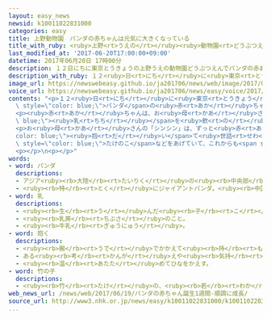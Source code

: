 ```yaml
---
layout: easy_news
newsid: k10011022831000
categories: easy
title: 上野動物園　パンダの赤ちゃんは元気に大きくなっている
title_with_ruby: <ruby>上野<rt>うえの</rt></ruby><ruby>動物園<rt>どうぶつえん</rt></ruby>　パンダの<ruby>赤<rt>あか</rt></ruby>ちゃんは<ruby>元気<rt>げんき</rt></ruby>に<ruby>大<rt>おお</rt></ruby>きくなっている
last_modified_at: '2017-06-20T17:00:00+09:00'
datetime: 2017年06月20日 17時00分
description: １２日にちに東京とうきょうの上野うえの動物園どうぶつえんでパンダの赤あかちゃんが生うまれてから、１週間しゅうかんになりました。
description_with_ruby: １２<ruby>日<rt>にち</rt></ruby>に<ruby>東京<rt>とうきょう</rt></ruby>の<ruby>上野<rt>うえの</rt></ruby><ruby>動物園<rt>どうぶつえん</rt></ruby>でパンダの<ruby>赤<rt>あか</rt></ruby>ちゃんが<ruby>生<rt>う</rt></ruby>まれてから、１<ruby>週間<rt>しゅうかん</rt></ruby>になりました。
image_url: https://newswebeasy.github.io/ja201706/news/web/image/2017/06/20/k10011022831000.jpg
voice_url: https://newswebeasy.github.io/ja201706/news/easy/voice/2017/06/20/k10011022831000.mp3
contents: "<p>１２<ruby>日<rt>にち</rt></ruby>に<ruby>東京<rt>とうきょう</rt></ruby>の<ruby>上野<rt>うえの</rt></ruby><ruby>動物園<rt>どうぶつえん</rt></ruby>で<span\
  \ style=\"color: blue;\">パンダ</span>の<ruby>赤<rt>あか</rt></ruby>ちゃんが<ruby>生<rt>う</rt></ruby>まれてから、１<ruby>週間<rt>しゅうかん</rt></ruby>になりました。</p>\n\
  <p><ruby>赤<rt>あか</rt></ruby>ちゃんは、お<ruby>母<rt>かあ</rt></ruby>さんの<span style=\"color:\
  \ blue;\"><ruby>乳<rt>ちち</rt></ruby></span>を<ruby>飲<rt>の</rt></ruby>んで<ruby>元気<rt>げんき</rt></ruby>に<ruby>大<rt>おお</rt></ruby>きくなっています。１７<ruby>日<rt>にち</rt></ruby>には１７９ｇになりました。<ruby>体<rt>からだ</rt></ruby>の<ruby>毛<rt>け</rt></ruby>の<ruby>色<rt>いろ</rt></ruby>は<ruby>白<rt>しろ</rt></ruby>で、<ruby>目<rt>め</rt></ruby>の<ruby>周<rt>まわ</rt></ruby>りや<ruby>耳<rt>みみ</rt></ruby>などは<ruby>薄<rt>うす</rt></ruby>い<ruby>黒<rt>くろ</rt></ruby>になりました。</p>\n\
  <p>お<ruby>母<rt>かあ</rt></ruby>さんの「シンシン」は、ずっと<ruby>赤<rt>あか</rt></ruby>ちゃんを<span style=\"\
  color: blue;\"><ruby>抱<rt>だ</rt></ruby>い</span>て<ruby>世話<rt>せわ</rt></ruby>をしています。<ruby>動物園<rt>どうぶつえん</rt></ruby>は、シンシンが<ruby>大好<rt>だいす</rt></ruby>きな<span\
  \ style=\"color: blue;\">たけのこ</span>などをあげていて、これからも<span style=\"color: blue;\"><ruby>乳<rt>ちち</rt></ruby></span>がたくさん<ruby>出<rt>で</rt></ruby>るようにしたいと<ruby>考<rt>かんが</rt></ruby>えています。</p>\n\
  <p></p>\n<p></p>"
words:
- word: パンダ
  descriptions:
  - アジア<ruby><rb>大陸</rb><rt>たいりく</rt></ruby>の<ruby><rb>中央部</rb><rt>ちゅうおうぶ</rt></ruby>にすむけもの。ジャイアントパンダとレッサーパンダがいる。
  - <ruby><rb>特</rb><rt>とく</rt></ruby>にジャイアントパンダ。<ruby><rb>中国西部</rb><rt>ちゅうごくせいぶ</rt></ruby>の<ruby><rb>山地</rb><rt>さんち</rt></ruby>にすむ。<ruby><rb>体</rb><rt>からだ</rt></ruby>は<ruby><rb>白</rb><rt>しろ</rt></ruby>と<ruby><rb>黒</rb><rt>くろ</rt></ruby>に<ruby><rb>色分</rb><rt>いろわ</rt></ruby>けされて、<ruby><rb>顔</rb><rt>かお</rt></ruby>つきや<ruby><rb>動作</rb><rt>どうさ</rt></ruby>がかわいい。
- word: 乳
  descriptions:
  - <ruby><rb>生</rb><rt>う</rt></ruby>んだ<ruby><rb>子</rb><rt>こ</rt></ruby>に<ruby><rb>飲</rb><rt>の</rt></ruby>ませるために、<ruby><rb>母親</rb><rt>ははおや</rt></ruby>の<ruby><rb>乳房</rb><rt>ちぶさ</rt></ruby>から<ruby><rb>出</rb><rt>で</rt></ruby>る、<ruby><rb>白</rb><rt>しろ</rt></ruby>い<ruby><rb>色</rb><rt>いろ</rt></ruby>のしる。
  - <ruby><rb>乳房</rb><rt>ちぶさ</rt></ruby>のこと。
  - <ruby><rb>牛乳</rb><rt>ぎゅうにゅう</rt></ruby>。
- word: 抱く
  descriptions:
  - <ruby><rb>腕</rb><rt>うで</rt></ruby>でかかえて<ruby><rb>持</rb><rt>も</rt></ruby>つ。
  - ある<ruby><rb>考</rb><rt>かんが</rt></ruby>えや<ruby><rb>気持</rb><rt>きも</rt></ruby>ちを<ruby><rb>持</rb><rt>も</rt></ruby>つ。
  - <ruby><rb>温</rb><rt>あたた</rt></ruby>めてひなをかえす。
- word: 竹の子
  descriptions:
  - <ruby><rb>竹</rb><rt>たけ</rt></ruby>の、<ruby><rb>若</rb><rt>わか</rt></ruby>い<ruby><rb>芽</rb><rt>め</rt></ruby>。<ruby><rb>茶色</rb><rt>ちゃいろ</rt></ruby>の<ruby><rb>皮</rb><rt>かわ</rt></ruby>に<ruby><rb>包</rb><rt>つつ</rt></ruby>まれている。<ruby><rb>食用</rb><rt>しょくよう</rt></ruby>になる。
web_news_url: /news/web/2017/06/19/パンダの赤ちゃん誕生1週間-順調に成長/
source_url: http://www3.nhk.or.jp/news/easy/k10011022831000/k10011022831000.html
...
```

